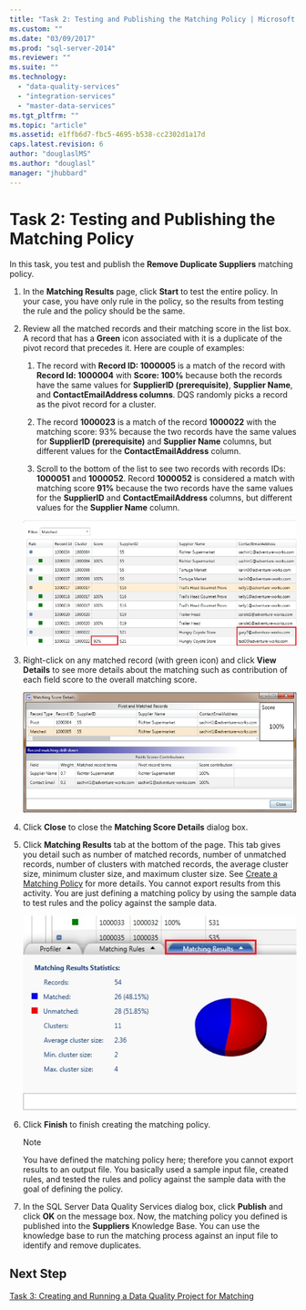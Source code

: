 ```yaml
---
title: "Task 2: Testing and Publishing the Matching Policy | Microsoft Docs"
ms.custom: ""
ms.date: "03/09/2017"
ms.prod: "sql-server-2014"
ms.reviewer: ""
ms.suite: ""
ms.technology: 
  - "data-quality-services"
  - "integration-services"
  - "master-data-services"
ms.tgt_pltfrm: ""
ms.topic: "article"
ms.assetid: e1ffb6d7-fbc5-4695-b538-cc2302d1a17d
caps.latest.revision: 6
author: "douglaslMS"
ms.author: "douglasl"
manager: "jhubbard"
---
```

# Task 2: Testing and Publishing the Matching Policy
  In this task, you test and publish the **Remove Duplicate Suppliers** matching policy.  
  
1.  In the **Matching Results** page, click **Start** to test the entire policy. In your case, you have only rule in the policy, so the results from testing the rule and the policy should be the same.  
  
2.  Review all the matched records and their matching score in the list box. A record that has a **Green** icon associated with it is a duplicate of the pivot record that precedes it. Here are couple of examples:  
  
    1.  The record with **Record ID: 1000005** is a match of the record with **Record Id: 1000004** with **Score: 100%** because both the records have the same values for **SupplierID (prerequisite)**, **Supplier Name**, and **ContactEmailAddress columns**. DQS randomly picks a record as the pivot record for a cluster.  
  
    2.  The record **1000023** is a match of the record **1000022** with the matching score: 93% because the two records have the same values for **SupplierID (prerequisite)** and **Supplier Name** columns, but different values for the **ContactEmailAddress** column.  
  
    3.  Scroll to the bottom of the list to see two records with records IDs: **1000051** and **1000052**. Record **1000052** is considered a match with matching score **91%** because the two records have the same values for the **SupplierID** and **ContactEmailAddress** columns, but different values for the **Supplier Name** column.  
  
     ![Policy Definition - Policy Results](../../2014/tutorials/media/et-testingandpublishingthematchingpolicy-01.jpg "Policy Definition - Policy Results")  
  
3.  Right-click on any matched record (with green icon) and click **View Details** to see more details about the matching such as contribution of each field score to the overall matching score.  
  
     ![Matching Score Details Dialog Box](../../2014/tutorials/media/et-testingandpublishingthematchingpolicy-02.jpg "Matching Score Details Dialog Box")  
  
4.  Click **Close** to close the **Matching Score Details** dialog box.  
  
5.  Click **Matching Results** tab at the bottom of the page. This tab gives you detail such as number of matched records, number of unmatched records, number of clusters with matched records, the average cluster size, minimum cluster size, and maximum cluster size. See [Create a Matching Policy](http://msdn.microsoft.com/library/hh270290.aspx) for more details. You cannot export results from this activity. You are just defining a matching policy by using the sample data to test rules and the policy against the sample data.  
  
     ![Matching Results Tab](../../2014/tutorials/media/et-testingandpublishingthematchingpolicy-03.jpg "Matching Results Tab")  
  
6.  Click **Finish** to finish creating the matching policy.  
  
    > [!NOTE]  
    >  You have defined the matching policy here; therefore you cannot export results to an output file. You basically used a sample input file, created rules, and tested the rules and policy against the sample data with the goal of defining the policy.  
  
7.  In the SQL Server Data Quality Services dialog box, click **Publish** and click **OK** on the message box. Now, the matching policy you defined is published into the **Suppliers** Knowledge Base. You can use the knowledge base to run the matching process against an input file to identify and remove duplicates.  
  
## Next Step  
 [Task 3: Creating and Running a Data Quality Project for Matching](../../2014/tutorials/task-3-creating-and-running-a-data-quality-project-for-matching.md)  
  
  